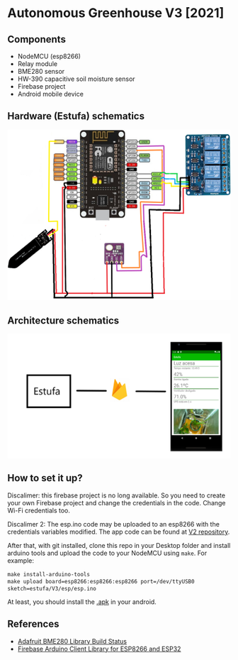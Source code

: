 # Autonomous Greenhouse V3 [2021]
## Components
- NodeMCU (esp8266)
- Relay module
- BME280 sensor
- HW-390 capacitive soil moisture sensor
- Firebase project
- Android mobile device

## Hardware (Estufa) schematics
![](arquitetura-esp8266-sem-display.png)

## Architecture schematics
![](estufa-firebase-app.png)

## How to set it up?
Discalimer: this firebase project is no long available. So you need to create your own Firebase project and change the credentials in the code. Change Wi-Fi credentials too.

Discalimer 2: The esp.ino code may be uploaded to an esp8266 with the credentials variables modified. The app code can be found at [V2 repository](../V2/Estufa/app/).

After that, with git installed, clone this repo in your Desktop folder and install arduino tools and upload the code to your NodeMCU using ``make``. For example:

```
make install-arduino-tools
make upload board=esp8266:esp8266:esp8266 port=/dev/ttyUSB0 sketch=estufa/V3/esp/esp.ino
```

At least, you should install the [.apk](../V2/Estufa/app/build/outputs/apk/debug/app-debug.apk) in your android.

## References
- [Adafruit BME280 Library Build Status](https://github.com/mobizt/Firebase-ESP-Client)
- [Firebase Arduino Client Library for ESP8266 and ESP32](https://github.com/adafruit/Adafruit_BME280_Library)